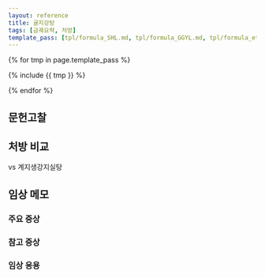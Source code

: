 ```yaml
---
layout: reference
title: 귤지강탕
tags: [금궤요략, 처방]
template_pass: [tpl/formula_SHL.md, tpl/formula_GGYL.md, tpl/formula_etc.md]
---
```


{% for tmp in page.template_pass %}

{% include {{ tmp }} %}

{% endfor %}

## 문헌고찰



## 처방 비교

vs 계지생강지실탕

## 임상 메모



### 주요 증상



### 참고 증상



### 임상 응용
